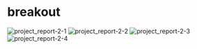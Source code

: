 # breakout

![project_report-2-1](https://github.com/houclar043/breakout/assets/69482369/3257dbb8-5141-4215-a320-b8cdecbfa7e5)
![project_report-2-2](https://github.com/houclar043/breakout/assets/69482369/2469ba37-50f6-4757-a3ef-544c65f0a889)
![project_report-2-3](https://github.com/houclar043/breakout/assets/69482369/e13686d9-4775-42df-9970-2924aad22159)
![project_report-2-4](https://github.com/houclar043/breakout/assets/69482369/06dd5995-5b12-45cb-8d38-d179d2a3214f)
